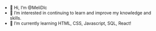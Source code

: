 - 👋 Hi, I’m @MeliDlc
- 👀 I’m interested in continuing to learn and improve my knowledge and skills.
- 🌱 I’m currently learning HTML, CSS, Javascript, SQL, React!

<!---
MeliDlc/MeliDlc is a ✨ special ✨ repository because its `README.md` (this file) appears on your GitHub profile.
You can click the Preview link to take a look at your changes.
--->

